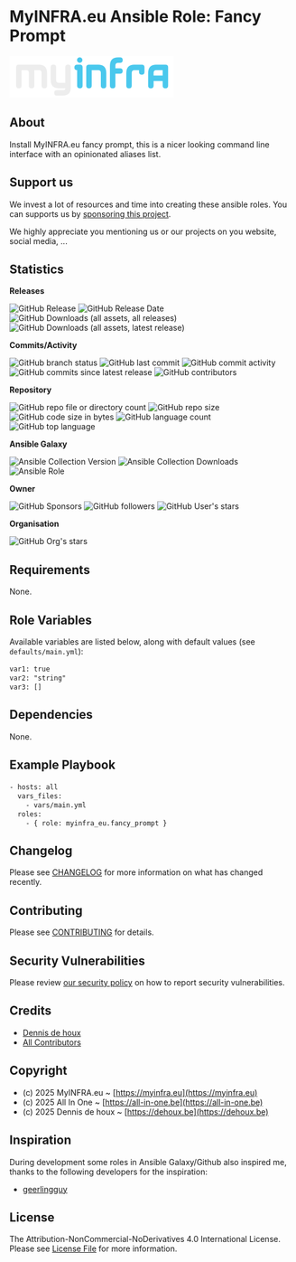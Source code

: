 # MyINFRA.eu Ansible Role: Fancy Prompt

[![MyINFRA.eu logo](https://raw.githubusercontent.com/MyINFRA-eu/.github/main/logo/myinfra-logo-grey.svg)](https://myinfra.eu)


## About

Install MyINFRA.eu fancy prompt, this is a nicer looking command line interface with an opinionated aliases list.


## Support us

We invest a lot of resources and time into creating these ansible roles. You can supports us by [sponsoring this project](https://github.com/MyINFRA-eu#sponsorship).

We highly appreciate you mentioning us or our projects on you website, social media, ...


## Statistics

**Releases**

![GitHub Release](https://img.shields.io/github/v/release/MyINFRA-eu/ansible-role-fancy-prompt?style=flat)
![GitHub Release Date](https://img.shields.io/github/release-date/MyINFRA-eu/ansible-role-fancy-prompt?style=flat)
![GitHub Downloads (all assets, all releases)](https://img.shields.io/github/downloads/MyINFRA-eu/ansible-role-fancy-prompt/total?style=flat)
![GitHub Downloads (all assets, latest release)](https://img.shields.io/github/downloads/MyINFRA-eu/ansible-role-fancy-prompt/latest/total?style=flat)

**Commits/Activity**

![GitHub branch status](https://img.shields.io/github/checks-status/MyINFRA-eu/ansible-role-fancy-prompt/main?style=flat)
![GitHub last commit](https://img.shields.io/github/last-commit/MyINFRA-eu/ansible-role-fancy-prompt?style=for-the-badge?style=flat)
![GitHub commit activity](https://img.shields.io/github/commit-activity/w/MyINFRA-eu/ansible-role-fancy-prompt?style=flat)
![GitHub commits since latest release](https://img.shields.io/github/commits-since/MyINFRA-eu/ansible-role-fancy-prompt/latest?style=flat)
![GitHub contributors](https://img.shields.io/github/contributors/MyINFRA-eu/ansible-role-fancy-prompt?style=for-the-badge?style=flat)

**Repository**

![GitHub repo file or directory count](https://img.shields.io/github/directory-file-count/MyINFRA-eu/ansible-role-fancy-prompt?style=flat)
![GitHub repo size](https://img.shields.io/github/repo-size/MyINFRA-eu/ansible-role-fancy-prompt?style=flat)
![GitHub code size in bytes](https://img.shields.io/github/languages/code-size/MyINFRA-eu/aansible-role-fancy-prompt?style=flat)
![GitHub language count](https://img.shields.io/github/languages/count/MyINFRA-eu/ansible-role-fancy-prompt?style=flat)
![GitHub top language](https://img.shields.io/github/languages/top/MyINFRA-eu/ansible-role-fancy-prompt?style=flat)

**Ansible Galaxy**

![Ansible Collection Version](https://img.shields.io/ansible/collection/v/myinfra_eu/fancy_prompt?style=flat)
![Ansible Collection Downloads](https://img.shields.io/ansible/collection/d/myinfra_eu/fancy_prompt?style=flat)
![Ansible Role](https://img.shields.io/ansible/role/d/myinfra_eu/fancy_prompt?style=flat)

**Owner**

![GitHub Sponsors](https://img.shields.io/github/sponsors/Dennis-de-Houx?style=for-the-badge)
![GitHub followers](https://img.shields.io/github/followers/Dennis-de-Houx?style=for-the-badge)
![GitHub User's stars](https://img.shields.io/github/stars/Dennis-de-Houx?style=for-the-badge)

**Organisation**

![GitHub Org's stars](https://img.shields.io/github/stars/MyINFRA-eu?style=for-the-badge)


## Requirements

None.


## Role Variables

Available variables are listed below, along with default values (see `defaults/main.yml`):

```
var1: true
var2: "string"
var3: []
```


## Dependencies

None.


## Example Playbook

```
- hosts: all
  vars_files:
    - vars/main.yml
  roles:
    - { role: myinfra_eu.fancy_prompt }
```


## Changelog

Please see [CHANGELOG](CHANGELOG.md) for more information on what has changed recently.


## Contributing

Please see [CONTRIBUTING](CONTRIBUTING.md) for details.


## Security Vulnerabilities

Please review [our security policy](https://github.com/MyINFRA-eu/ansible-role-fancy-prompt/security/policy) on how to report security vulnerabilities.


## Credits

- [Dennis de houx](https://github.com/Dennis-de-Houx)
- [All Contributors](https://github.com/MyINFRA-eu/ansible-role-fancy-prompt/contributors)


## Copyright

- (c) 2025 MyINFRA.eu ~ [https://myinfra.eu](https://myinfra.eu)
- (c) 2025 All In One ~ [https://all-in-one.be](https://all-in-one.be)
- (c) 2025 Dennis de houx ~ [https://dehoux.be](https://dehoux.be)


## Inspiration

During development some roles in Ansible Galaxy/Github also inspired me,
thanks to the following developers for the inspiration:

- [geerlingguy](https://github.com/geerlingguy/)


## License

The Attribution-NonCommercial-NoDerivatives 4.0 International License. Please see [License File](LICENSE.md) for more information.
